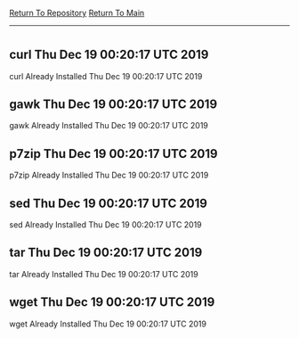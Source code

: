 [Return To Repository](https://github.com/deathbybandaid/piholeparser/)
[Return To Main](https://github.com/deathbybandaid/piholeparser/blob/master/RecentRunLogs/Mainlog.md)
____________________________________
# 
## curl Thu Dec 19 00:20:17 UTC 2019
curl Already Installed Thu Dec 19 00:20:17 UTC 2019
## gawk Thu Dec 19 00:20:17 UTC 2019
gawk Already Installed Thu Dec 19 00:20:17 UTC 2019
## p7zip Thu Dec 19 00:20:17 UTC 2019
p7zip Already Installed Thu Dec 19 00:20:17 UTC 2019
## sed Thu Dec 19 00:20:17 UTC 2019
sed Already Installed Thu Dec 19 00:20:17 UTC 2019
## tar Thu Dec 19 00:20:17 UTC 2019
tar Already Installed Thu Dec 19 00:20:17 UTC 2019
## wget Thu Dec 19 00:20:17 UTC 2019
wget Already Installed Thu Dec 19 00:20:17 UTC 2019
